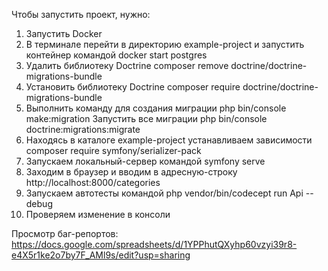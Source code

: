 Чтобы запустить проект, нужно:
1. Запустить Docker
2. В терминале перейти в директорию example-project и запустить контейнер командой docker start postgres
3. Удалить библиотеку Doctrine composer remove doctrine/doctrine-migrations-bundle
4. Установить библиотеку Doctrine composer require doctrine/doctrine-migrations-bundle
5. Выполнить команду для создания миграции php bin/console make:migration Запустить все миграции php bin/console doctrine:migrations:migrate
6. Находясь в каталоге example-project устанавливаем зависимости composer require symfony/serializer-pack
7. Запускаем локальный-сервер командой symfony serve
8. Заходим в браузер и вводим в адресную-строку http://localhost:8000/categories
9. Запускаем автотесты командой php vendor/bin/codecept run Api --debug
10. Проверяем изменение в консоли

Просмотр баг-репортов: https://docs.google.com/spreadsheets/d/1YPPhutQXyhp60vzyi39r8-e4X5r1ke2o7by7F_AMl9s/edit?usp=sharing